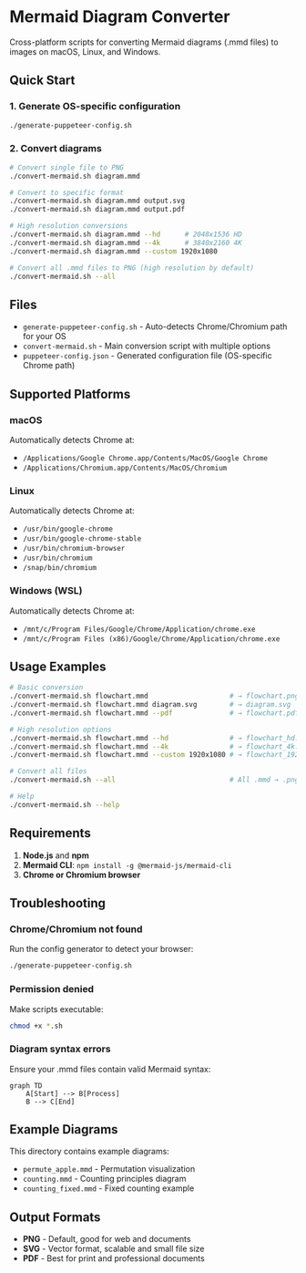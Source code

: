 # Mermaid Diagram Converter

Cross-platform scripts for converting Mermaid diagrams (.mmd files) to images on macOS, Linux, and Windows.

## Quick Start

### 1. Generate OS-specific configuration

```bash
./generate-puppeteer-config.sh
```

### 2. Convert diagrams

```bash
# Convert single file to PNG
./convert-mermaid.sh diagram.mmd

# Convert to specific format
./convert-mermaid.sh diagram.mmd output.svg
./convert-mermaid.sh diagram.mmd output.pdf

# High resolution conversions
./convert-mermaid.sh diagram.mmd --hd      # 2048x1536 HD
./convert-mermaid.sh diagram.mmd --4k      # 3840x2160 4K
./convert-mermaid.sh diagram.mmd --custom 1920x1080

# Convert all .mmd files to PNG (high resolution by default)
./convert-mermaid.sh --all
```

## Files

- `generate-puppeteer-config.sh` - Auto-detects Chrome/Chromium path for your OS
- `convert-mermaid.sh` - Main conversion script with multiple options
- `puppeteer-config.json` - Generated configuration file (OS-specific Chrome path)

## Supported Platforms

### macOS

Automatically detects Chrome at:

- `/Applications/Google Chrome.app/Contents/MacOS/Google Chrome`
- `/Applications/Chromium.app/Contents/MacOS/Chromium`

### Linux

Automatically detects Chrome at:

- `/usr/bin/google-chrome`
- `/usr/bin/google-chrome-stable`
- `/usr/bin/chromium-browser`
- `/usr/bin/chromium`
- `/snap/bin/chromium`

### Windows (WSL)

Automatically detects Chrome at:

- `/mnt/c/Program Files/Google/Chrome/Application/chrome.exe`
- `/mnt/c/Program Files (x86)/Google/Chrome/Application/chrome.exe`

## Usage Examples

```bash
# Basic conversion
./convert-mermaid.sh flowchart.mmd                    # → flowchart.png (2048x1536)
./convert-mermaid.sh flowchart.mmd diagram.svg        # → diagram.svg
./convert-mermaid.sh flowchart.mmd --pdf              # → flowchart.pdf

# High resolution options
./convert-mermaid.sh flowchart.mmd --hd               # → flowchart_hd.png (2048x1536)
./convert-mermaid.sh flowchart.mmd --4k               # → flowchart_4k.png (3840x2160)
./convert-mermaid.sh flowchart.mmd --custom 1920x1080 # → flowchart_1920x1080.png

# Convert all files
./convert-mermaid.sh --all                            # All .mmd → .png (high res)

# Help
./convert-mermaid.sh --help
```

## Requirements

1. **Node.js** and **npm**
2. **Mermaid CLI**: `npm install -g @mermaid-js/mermaid-cli`
3. **Chrome or Chromium browser**

## Troubleshooting

### Chrome/Chromium not found

Run the config generator to detect your browser:

```bash
./generate-puppeteer-config.sh
```

### Permission denied

Make scripts executable:

```bash
chmod +x *.sh
```

### Diagram syntax errors

Ensure your .mmd files contain valid Mermaid syntax:

```mermaid
graph TD
    A[Start] --> B[Process]
    B --> C[End]
```

## Example Diagrams

This directory contains example diagrams:

- `permute_apple.mmd` - Permutation visualization
- `counting.mmd` - Counting principles diagram
- `counting_fixed.mmd` - Fixed counting example

## Output Formats

- **PNG** - Default, good for web and documents
- **SVG** - Vector format, scalable and small file size
- **PDF** - Best for print and professional documents
